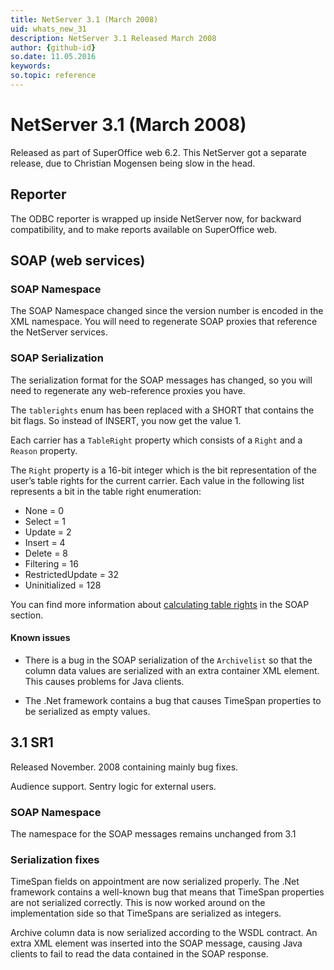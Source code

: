 ```yaml
---
title: NetServer 3.1 (March 2008)
uid: whats_new_31
description: NetServer 3.1 Released March 2008
author: {github-id}
so.date: 11.05.2016
keywords:
so.topic: reference
---
```


# NetServer 3.1 (March 2008)

Released as part of SuperOffice web 6.2. This NetServer got a separate release, due to Christian Mogensen being slow in the head.

## Reporter

The ODBC reporter is wrapped up inside NetServer now, for backward compatibility, and to make reports available on SuperOffice web.

## SOAP (web services)

### SOAP Namespace

The SOAP Namespace changed since the version number is encoded in the XML namespace. You will need to regenerate SOAP proxies that reference the NetServer services.

### SOAP Serialization

The serialization format for the SOAP messages has changed, so you will need to regenerate any web-reference proxies you have.

The `tablerights` enum has been replaced with a SHORT that contains the bit flags. So instead of INSERT, you now get the value 1.

Each carrier has a `TableRight` property which consists of a `Right` and a `Reason` property.

The `Right` property is a 16-bit integer which is the bit representation of the user’s table rights for the current carrier.  Each value in the following list represents a bit in the table right enumeration:

* None = 0
* Select = 1
* Update = 2
* Insert = 4
* Delete = 8
* Filtering = 16
* RestrictedUpdate = 32
* Uninitialized = 128

You can find more information about [calculating table rights][1] in the SOAP section.

#### Known issues

* There is a bug in the SOAP serialization of the `Archivelist` so that the column data values are serialized with an extra container XML element. This causes problems for Java clients.

* The .Net framework contains a bug that causes TimeSpan properties to be serialized as empty values.

## 3.1 SR1

Released November. 2008 containing mainly bug fixes.

Audience support. Sentry logic for external users.

### SOAP Namespace

The namespace for the SOAP messages remains unchanged from 3.1

### Serialization fixes

TimeSpan fields on appointment are now serialized properly. The .Net framework contains a well-known bug that means that TimeSpan properties are not serialized correctly. This is now worked around on the implementation side so that TimeSpans are serialized as integers.

Archive column data is now serialized according to the WSDL contract. An extra XML element was inserted into the SOAP message, causing Java clients to fail to read the data contained in the SOAP response.

<!-- Referenced links -->
[1]: ../../security/sentry/services/tablerights.md
